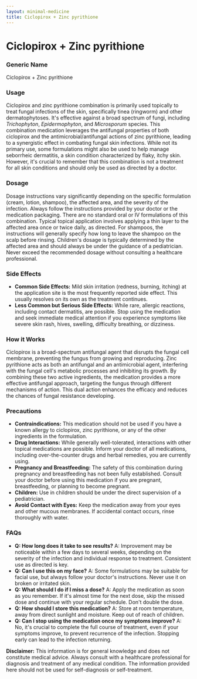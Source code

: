 ```yaml
---
layout: minimal-medicine
title: Ciclopirox + Zinc pyrithione
---
```


# Ciclopirox + Zinc pyrithione
### Generic Name
Ciclopirox + Zinc pyrithione


### Usage

Ciclopirox and zinc pyrithione combination is primarily used topically to treat fungal infections of the skin, specifically tinea (ringworm) and other dermatophytoses.  It's effective against a broad spectrum of fungi, including *Trichophyton*, *Epidermophyton*, and *Microsporum* species.  This combination medication leverages the antifungal properties of both ciclopirox and the antimicrobial/antifungal actions of zinc pyrithione, leading to a synergistic effect in combating fungal skin infections.  While not its primary use, some formulations might also be used to help manage seborrheic dermatitis, a skin condition characterized by flaky, itchy skin. However, it's crucial to remember that this combination is not a treatment for all skin conditions and should only be used as directed by a doctor.


### Dosage

Dosage instructions vary significantly depending on the specific formulation (cream, lotion, shampoo), the affected area, and the severity of the infection.  Always follow the instructions provided by your doctor or the medication packaging.  There are no standard oral or IV formulations of this combination. Typical topical application involves applying a thin layer to the affected area once or twice daily, as directed.  For shampoos, the instructions will generally specify how long to leave the shampoo on the scalp before rinsing.  Children's dosage is typically determined by the affected area and should always be under the guidance of a pediatrician.  Never exceed the recommended dosage without consulting a healthcare professional.


### Side Effects

* **Common Side Effects:**  Mild skin irritation (redness, burning, itching) at the application site is the most frequently reported side effect.  This usually resolves on its own as the treatment continues.
* **Less Common but Serious Side Effects:**  While rare, allergic reactions, including contact dermatitis, are possible.  Stop using the medication and seek immediate medical attention if you experience symptoms like severe skin rash, hives, swelling, difficulty breathing, or dizziness.


### How it Works

Ciclopirox is a broad-spectrum antifungal agent that disrupts the fungal cell membrane, preventing the fungus from growing and reproducing.  Zinc pyrithione acts as both an antifungal and an antimicrobial agent, interfering with the fungal cell's metabolic processes and inhibiting its growth. By combining these two active ingredients, the medication provides a more effective antifungal approach, targeting the fungus through different mechanisms of action. This dual action enhances the efficacy and reduces the chances of fungal resistance developing.


### Precautions

* **Contraindications:** This medication should not be used if you have a known allergy to ciclopirox, zinc pyrithione, or any of the other ingredients in the formulation.
* **Drug Interactions:** While generally well-tolerated, interactions with other topical medications are possible.  Inform your doctor of all medications, including over-the-counter drugs and herbal remedies, you are currently using.
* **Pregnancy and Breastfeeding:** The safety of this combination during pregnancy and breastfeeding has not been fully established. Consult your doctor before using this medication if you are pregnant, breastfeeding, or planning to become pregnant.
* **Children:** Use in children should be under the direct supervision of a pediatrician.
* **Avoid Contact with Eyes:**  Keep the medication away from your eyes and other mucous membranes. If accidental contact occurs, rinse thoroughly with water.


### FAQs

* **Q: How long does it take to see results?**  A: Improvement may be noticeable within a few days to several weeks, depending on the severity of the infection and individual response to treatment.  Consistent use as directed is key.
* **Q: Can I use this on my face?** A:  Some formulations may be suitable for facial use, but always follow your doctor's instructions.  Never use it on broken or irritated skin.
* **Q: What should I do if I miss a dose?** A: Apply the medication as soon as you remember. If it's almost time for the next dose, skip the missed dose and continue with your regular schedule. Don't double the dose.
* **Q: How should I store this medication?** A: Store at room temperature, away from direct sunlight and moisture. Keep out of reach of children.
* **Q: Can I stop using the medication once my symptoms improve?**  A:  No, it's crucial to complete the full course of treatment, even if your symptoms improve, to prevent recurrence of the infection.  Stopping early can lead to the infection returning.


**Disclaimer:** This information is for general knowledge and does not constitute medical advice. Always consult with a healthcare professional for diagnosis and treatment of any medical condition.  The information provided here should not be used for self-diagnosis or self-treatment.
